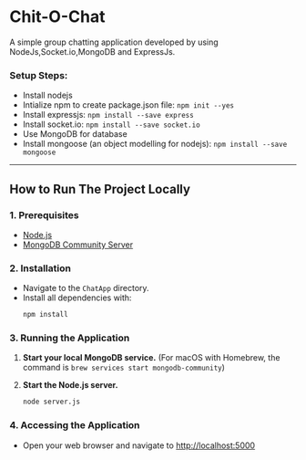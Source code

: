 # Chit-O-Chat
A simple group chatting application developed by using NodeJs,Socket.io,MongoDB and ExpressJs.

### Setup Steps:

- Install nodejs
- Intialize npm to create package.json file: `npm init --yes`
- Install expressjs: `npm install --save express`
- Install socket.io: `npm install --save socket.io`
- Use MongoDB for database
- Install mongoose (an object modelling for nodejs): `npm install --save mongoose`

---

## How to Run The Project Locally

### 1. Prerequisites
- [Node.js](https://nodejs.org/)
- [MongoDB Community Server](https://www.mongodb.com/try/download/community)

### 2. Installation
- Navigate to the `ChatApp` directory.
- Install all dependencies with:
  ```bash
  npm install
  ```

### 3. Running the Application
1. **Start your local MongoDB service.**
   (For macOS with Homebrew, the command is `brew services start mongodb-community`)

2. **Start the Node.js server.**
   ```bash
   node server.js
   ```

### 4. Accessing the Application
- Open your web browser and navigate to [http://localhost:5000](http://localhost:5000)
